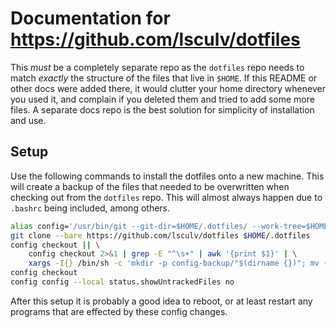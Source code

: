# Documentation for https://github.com/lsculv/dotfiles

This _must_ be a completely separate repo as the `dotfiles` repo needs to match
_exactly_ the structure of the files that live in `$HOME`. If this README or
other docs were added there, it would clutter your home directory whenever you
used it, and complain if you deleted them and tried to add some more files.
A separate docs repo is the best solution for simplicity of installation and use.

## Setup

Use the following commands to install the dotfiles onto a new machine. This will
create a backup of the files that needed to be overwritten when checking out
from the `dotfiles` repo. This will almost always happen due to `.bashrc` being
included, among others.
```bash
alias config='/usr/bin/git --git-dir=$HOME/.dotfiles/ --work-tree=$HOME'
git clone --bare https://github.com/lsculv/dotfiles $HOME/.dotfiles
config checkout || \
    config checkout 2>&1 | grep -E "^\s+" | awk '{print $1}' | \
    xargs -I{} /bin/sh -c 'mkdir -p config-backup/"$(dirname {})"; mv {} config-backup/{}'
config checkout
config config --local status.showUntrackedFiles no
```

After this setup it is probably a good idea to reboot, or at least restart any
programs that are effected by these config changes.

